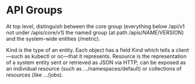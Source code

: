 # API Groups

At top level, distinguish between the core group (everything below /api/v1 not under /apis/core/v1) the named group (at path /apis/$NAME/$VERSION) and the system-wide entities (/metric).

Kind is the type of an entity. Each object has a field Kind which tells a client—such as kubectl or oc—that it represents.
Resource is the representation of a system entity sent or retrieved as JSON via HTTP; can be exposed as an individual resource (such as .../namespaces/default) or collections of resources (like .../jobs).